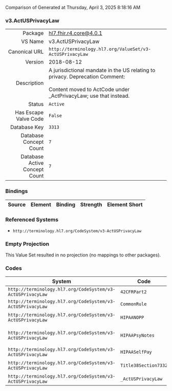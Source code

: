 Comparison of 
Generated at Thursday, April 3, 2025 8:18:16 AM

### v3.ActUSPrivacyLaw

|      |     |
| ---: | --- |
| Package | hl7.fhir.r4.core@4.0.1 |
| VS Name | v3.ActUSPrivacyLaw |
| Canonical URL | `http://terminology.hl7.org/ValueSet/v3-ActUSPrivacyLaw` |
| Version | 2018-08-12 |
| Description | A jurisdictional mandate in the US relating to privacy.   Deprecation Comment:<br/><br/>Content moved to ActCode under _ActPrivacyLaw; use that instead. |
| Status | `Active` |
| Has Escape Valve Code | `False` |
| Database Key | `3313` |
| Database Concept Count | `7` |
| Database Active Concept Count | `7` |
### Bindings

| Source | Element | Binding | Strength | Element Short |
| ------ | ------- | ------- | -------- | ------------- |

### Referenced Systems

* `http://terminology.hl7.org/CodeSystem/v3-ActUSPrivacyLaw`
### Empty Projection

This Value Set resulted in no projection (no mappings to other packages).

### Codes

| System | Code | Display |
| ------ | ---- | ------- |
| `http://terminology.hl7.org/CodeSystem/v3-ActUSPrivacyLaw` | `42CFRPart2` | 42 CFR Part2 |
| `http://terminology.hl7.org/CodeSystem/v3-ActUSPrivacyLaw` | `CommonRule` | Common Rule |
| `http://terminology.hl7.org/CodeSystem/v3-ActUSPrivacyLaw` | `HIPAANOPP` | HIPAA notice of privacy practices |
| `http://terminology.hl7.org/CodeSystem/v3-ActUSPrivacyLaw` | `HIPAAPsyNotes` | HIPAA psychotherapy notes |
| `http://terminology.hl7.org/CodeSystem/v3-ActUSPrivacyLaw` | `HIPAASelfPay` | HIPAA self-pay |
| `http://terminology.hl7.org/CodeSystem/v3-ActUSPrivacyLaw` | `Title38Section7332` | Title 38 Section 7332 |
| `http://terminology.hl7.org/CodeSystem/v3-ActUSPrivacyLaw` | `_ActUSPrivacyLaw` | ActUSPrivacyLaw |
